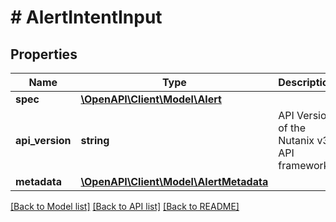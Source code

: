 # # AlertIntentInput

## Properties

Name | Type | Description | Notes
------------ | ------------- | ------------- | -------------
**spec** | [**\OpenAPI\Client\Model\Alert**](Alert.md) |  |
**api_version** | **string** | API Version of the Nutanix v3 API framework. | [optional] [default to '3.1.0']
**metadata** | [**\OpenAPI\Client\Model\AlertMetadata**](AlertMetadata.md) |  |

[[Back to Model list]](../../README.md#models) [[Back to API list]](../../README.md#endpoints) [[Back to README]](../../README.md)
